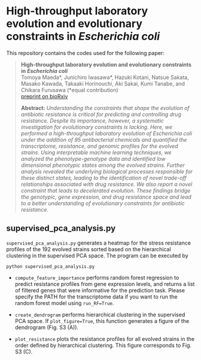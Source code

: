 # High-throughput laboratory evolution and evolutionary constraints in *Escherichia coli*

This repository contains the codes used for the following paper:
> **High-throughput laboratory evolution and evolutionary constraints in *Escherichia coli***  
>Tomoya Maeda*, Junichiro Iwasawa*, Hazuki Kotani, Natsue Sakata, Masako Kawada, Takaaki Horinouchi, Aki Sakai, Kumi Tanabe, and Chikara Furusawa (*equal contribution)  
>[preprint on bioRxiv](https://www.biorxiv.org/)
>
> **Abstract:** *Understanding the constraints that shape the evolution of antibiotic resistance is critical for predicting and controlling drug resistance. Despite its importance, however, a systematic investigation for evolutionary constraints is lacking. Here, we performed a high-throughput laboratory evolution of Escherichia coli under the addition of 95 antibacterial chemicals and quantified the transcriptome, resistance, and genomic profiles for the evolved strains. Using interpretable machine learning techniques, we analyzed the phenotype-genotype data and identified low dimensional phenotypic states among the evolved strains. Further analysis revealed the underlying biological processes responsible for these distinct states, leading to the identification of novel trade-off relationships associated with drug resistance. We also report a novel constraint that leads to decelerated evolution. These findings bridge the genotypic, gene expression, and drug resistance space and lead to a better understanding of evolutionary constraints for antibiotic resistance.*

## supervised_pca_analysis.py

`supervised_pca_analysis.py` generates a heatmap for the stress resistance profiles of the 192 evolved strains sorted based on the hierarchical clustering in the supervised PCA space. The program can be executed by

```console
python supervised_pca_analysis.py
```

- `compute_feature_importance` performs random forest regression to predict resistance profiles from gene expression levels, and returns a list of filtered genes that were informative for the prediction task. Please specify the PATH for the transcriptome data if you want to run the random forest model using `run_RF=True`.

- `create_dendrogram` performs hierarchical clustering in the supervised PCA space. If `plot_figure=True`, this function generates a figure of the dendrogram (Fig. S3 (A)).

- `plot_resistance` plots the resistance profiles for all evolved strains in the order defined by hierarchical clustering. This figure corresponds to Fig. S3 (C).
